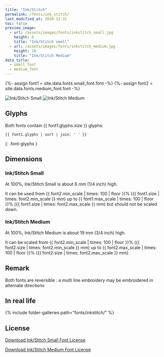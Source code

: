 ```yaml
---
title: "Ink/Stitch"
permalink: /fonts/ink_stitch/
last_modified_at: 2020-12-31
toc: false
preview_image:
  - url: /assets/images/fonts/inkstitch_small.jpg
    height: 6
    title: "Ink/Stitch small"
  - url: /assets/images/fonts/inkstitch_medium.jpg
    height: 19
    title: "Ink/Stitch Medium"
data_title:
  - small_font
  - medium_font
---
```

{%- assign font1 = site.data.fonts.small_font.font -%}
{%- assign font2 = site.data.fonts.medium_font.font -%}

![Ink/Stitch Small](/assets/images/fonts/inkstitch_small.jpg)
![Ink/Stitch Medium](/assets/images/fonts/inkstitch_medium.jpg)

## Glyphs

Both fonts contain {{ font1.glyphs.size }} glyphs:

```
{{ font1.glyphs | sort | join: ' ' }}
```
{: .font-glyphs }

## Dimensions

### Ink/Stitch Small

At 100%, Ink/Stitch Small is about 6 mm (1/4 inch) high.

It can be used  from {{ font2.min_scale | times: 100 | floor }}% ({{ font1.size | times: font2.min_scale }} mm)
up to {{ font1.max_scale | times: 100 | floor }}% ({{ font1.size | times: font2.max_scale }} mm)
but should not be scaled down.

### Ink/Stitch Medium

At 100%, Ink/Stitch Medium is about  19 mm (3/4 inch) high.

It can be scaled from {{ font2.min_scale | times: 100 | floor }}% ({{ font2.size | times: font2.min_scale }} mm)
up to {{ font2.max_scale | times: 100 | floor }}% ({{ font2.size | times: font2.max_scale }} mm).

## Remark

Both fonts are reversible : a multi line embroidery  may be  embroidered in alternate directions

## In real life

{% include folder-galleries path="fonts/inkstitch/" %}

## License

[Download Ink/Stitch Small Font License](https://github.com/inkstitch/inkstitch/tree/main/fonts/small_font/LICENSE)

[Download Ink/Stitch Medium Font License](https://github.com/inkstitch/inkstitch/tree/main/fonts/medium_font/LICENSE)
